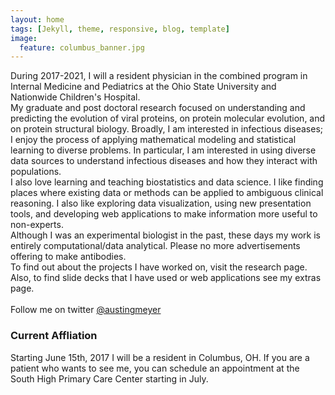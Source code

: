 ```yaml
---
layout: home
tags: [Jekyll, theme, responsive, blog, template]
image:
  feature: columbus_banner.jpg
---
```


During 2017-2021, I will a resident physician in the combined program in Internal Medicine and Pediatrics at the Ohio State University and Nationwide Children's Hospital. 
<br>
My graduate and post doctoral research focused on understanding and predicting the evolution of viral proteins, on protein molecular evolution, and on protein structural biology. Broadly, I am interested in infectious diseases; I enjoy the process of applying mathematical modeling and statistical learning to diverse problems. In particular, I am interested in using diverse data sources to understand infectious diseases and how they interact with populations.
<br>
I also love learning and teaching biostatistics and data science. I like finding places where existing data or methods can be applied to ambiguous clinical reasoning. I also like exploring data visualization, using new presentation tools, and developing web applications to make information more useful to non-experts.
<br>
Although I was an experimental biologist in the past, these days my work is entirely computational/data analytical. Please no more advertisements offering to make antibodies.
<br>
To find out about the projects I have worked on, visit the research page. Also, to find slide decks that I have used or web applications see my extras page.
<br>  
Follow me on twitter <a href="https://twitter.com/austingmeyer">@austingmeyer</a>

### Current Affliation
Starting June 15th, 2017 I will be a resident in Columbus, OH. If you are a patient who wants to see me, you can schedule an appointment at the South High Primary Care Center starting in July.
